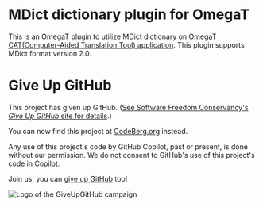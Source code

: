 # MDict dictionary plugin for OmegaT

This is an OmegaT plugin to utilize [MDict](https://mdict.org/) dictionary on [OmegaT CAT(Computer-Aided Translation Tool) application](https://omegat.org/).
This plugin supports MDict format version 2.0.

# Give Up GitHub

This project has given up GitHub.  ([See Software Freedom Conservancy's *Give Up  GitHub* site for details](https://GiveUpGitHub.org).)

You can now find this project at [CodeBerg.org](https://codeberg.org/miurahr/omegat-mdict) instead.

Any use of this project's code by GitHub Copilot, past or present, is done without our permission.  We do not consent to GitHub's use of this project's code in Copilot.

Join us; you can [give up GitHub](https://GiveUpGitHub.org) too!

![Logo of the GiveUpGitHub campaign](https://sfconservancy.org/img/GiveUpGitHub.png)
